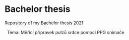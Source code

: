 # Bachelor thesis
Repository of my Bachelor thesis 2021

&nbsp;
Téma: Měřící přípravek pulzů srdce pomocí PPG snímače
&nbsp;

